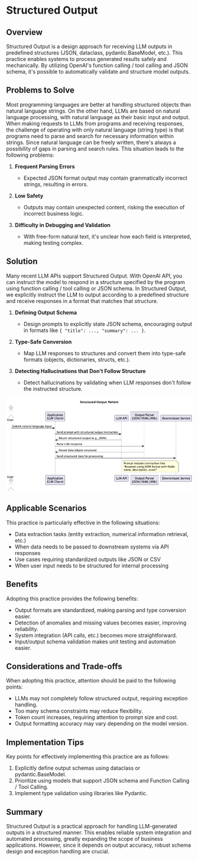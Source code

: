 # Structured Output

## Overview

Structured Output is a design approach for receiving LLM outputs in predefined structures (JSON, dataclass, pydantic.BaseModel, etc.). This practice enables systems to process generated results safely and mechanically. By utilizing OpenAI's function calling / tool calling and JSON schema, it's possible to automatically validate and structure model outputs.

## Problems to Solve

Most programming languages are better at handling structured objects than natural language strings. On the other hand, LLMs are based on natural language processing, with natural language as their basic input and output. When making requests to LLMs from programs and receiving responses, the challenge of operating with only natural language (string type) is that programs need to parse and search for necessary information within strings. Since natural language can be freely written, there's always a possibility of gaps in parsing and search rules. This situation leads to the following problems:

1. **Frequent Parsing Errors**
   - Expected JSON format output may contain grammatically incorrect strings, resulting in errors.

2. **Low Safety**
   - Outputs may contain unexpected content, risking the execution of incorrect business logic.

3. **Difficulty in Debugging and Validation**
   - With free-form natural text, it's unclear how each field is interpreted, making testing complex.

## Solution

Many recent LLM APIs support Structured Output. With OpenAI API, you can instruct the model to respond in a structure specified by the program using function calling / tool calling or JSON schema. In Structured Output, we explicitly instruct the LLM to output according to a predefined structure and receive responses in a format that matches that structure.

1. **Defining Output Schema**
   - Design prompts to explicitly state JSON schema, encouraging output in formats like `{ "title": ..., "summary": ... }`.

2. **Type-Safe Conversion**
   - Map LLM responses to structures and convert them into type-safe formats (objects, dictionaries, structs, etc.).

3. **Detecting Hallucinations that Don't Follow Structure**
   - Detect hallucinations by validating when LLM responses don't follow the instructed structure.

![img](./uml/images/structured_output_pattern.png)

## Applicable Scenarios

This practice is particularly effective in the following situations:

- Data extraction tasks (entity extraction, numerical information retrieval, etc.)
- When data needs to be passed to downstream systems via API responses
- Use cases requiring standardized outputs like JSON or CSV
- When user input needs to be structured for internal processing

## Benefits

Adopting this practice provides the following benefits:

- Output formats are standardized, making parsing and type conversion easier.
- Detection of anomalies and missing values becomes easier, improving reliability.
- System integration (API calls, etc.) becomes more straightforward.
- Input/output schema validation makes unit testing and automation easier.

## Considerations and Trade-offs

When adopting this practice, attention should be paid to the following points:

- LLMs may not completely follow structured output, requiring exception handling.
- Too many schema constraints may reduce flexibility.
- Token count increases, requiring attention to prompt size and cost.
- Output formatting accuracy may vary depending on the model version.

## Implementation Tips

Key points for effectively implementing this practice are as follows:

1. Explicitly define output schemas using dataclass or pydantic.BaseModel.
2. Prioritize using models that support JSON schema and Function Calling / Tool Calling.
3. Implement type validation using libraries like Pydantic.

## Summary

Structured Output is a practical approach for handling LLM-generated outputs in a structured manner. This enables reliable system integration and automated processing, greatly expanding the scope of business applications. However, since it depends on output accuracy, robust schema design and exception handling are crucial.
